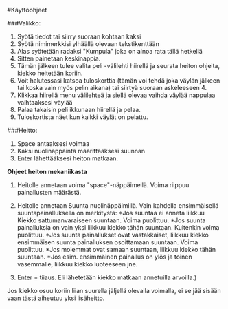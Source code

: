 #Käyttöohjeet

###Valikko:

1. Syötä tiedot tai siirry suoraan kohtaan kaksi
  1. Syötä nimimerkkisi ylhäällä olevaan tekstikenttään
  2. Alas syötetään radaksi "Kumpula" joka on ainoa rata tällä hetkellä
  3. Sitten painetaan keskinappia.
2. Tämän jälkeen tulee valita peli -välilehti hiirellä ja seurata heiton ohjeita, kiekko heitetään koriin.
3. Voit halutessasi katsoa tuloskorttia (tämän voi tehdä joka väylän jälkeen tai koska vain myös pelin aikana) tai siirtyä suoraan askeleeseen 4.
4. Klikkaa hiirellä menu välilehteä ja siellä olevaa vaihda väylää nappulaa vaihtaaksesi väylää
5. Palaa takaisin peli ikkunaan hiirellä ja pelaa.
6. Tuloskortista näet kun kaikki väylät on pelattu.

###Heitto:

1. Space antaaksesi voimaa
2. Kaksi nuolinäppäintä määrittääksesi suunnan
3. Enter lähettääksesi heiton matkaan.

**Ohjeet heiton mekaniikasta**
1. Heitolle annetaan voima "space"-näppäimellä. Voima riippuu painallusten määrästä.

2. Heitolle annetaan Suunta nuolinäppäimillä. Vain kahdella ensimmäisellä suuntapainalluksella on merkitystä:
  *Jos suuntaa ei anneta liikkuu Kiekko   sattumanvaraiseen suuntaan. Voima puolittuu.
  *Jos suunta painalluksia on vain yksi liikkuu kiekko tähän suuntaan. Kuitenkin voima puolittuu.
  *Jos suunta painallukset ovat vastakkaiset, liikkuu kiekko ensimmäisen suunta painalluksen osoittamaan suuntaan. Voima puolittuu.
  *Jos molemmat ovat samaan suuntaan, liikkuu kiekko tähän suuntaan.
  *Jos esim. ensimmäinen painallus on ylös ja toinen vasemmalle, liikkuu kiekko luoteeseen jne.

3. Enter = tiiaus. Eli lähetetään kiekko matkaan annetuilla arvoilla.)




Jos kiekko osuu koriin liian suurella jäljellä olevalla voimalla, ei se jää sisään vaan tästä aiheutuu yksi lisäheitto.



